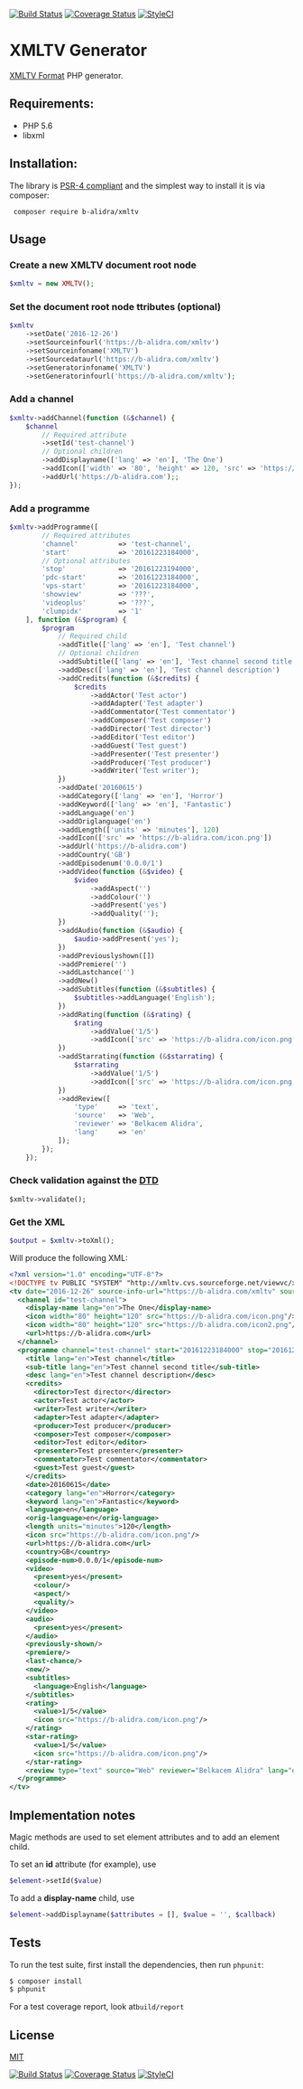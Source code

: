 
[![Build Status](https://travis-ci.org/b-alidra/XMLTV-Generator.svg?branch=master)](https://travis-ci.org/b-alidra/XMLTV-Generator)
[![Coverage Status](https://coveralls.io/repos/github/b-alidra/XMLTV-Generator/badge.svg?branch=master)](https://coveralls.io/github/b-alidra/XMLTV-Generator?branch=master)
[![StyleCI](https://styleci.io/repos/77653136/shield?branch=master)](https://styleci.io/repos/77653136)

# XMLTV Generator

[XMLTV Format](http://xmltv.cvs.sourceforge.net/viewvc/xmltv/xmltv/xmltv.dtd) PHP generator.

## Requirements:

- PHP 5.6
- libxml

## Installation:

The library is [PSR-4 compliant](http://www.php-fig.org/psr/psr-4)
and the simplest way to install it is via composer:

     composer require b-alidra/xmltv


## Usage

### Create a new XMLTV document root node

```php
$xmltv = new XMLTV();
```

### Set the document root node ttributes (optional)

```php
$xmltv
    ->setDate('2016-12-26')
    ->setSourceinfourl('https://b-alidra.com/xmltv')
    ->setSourceinfoname('XMLTV')
    ->setSourcedataurl('https://b-alidra.com/xmltv')
    ->setGeneratorinfoname('XMLTV')
    ->setGeneratorinfourl('https://b-alidra.com/xmltv');
```

### Add a channel

```php
$xmltv->addChannel(function (&$channel) {
    $channel
        // Required attribute
        ->setId('test-channel')
        // Optional children
        ->addDisplayname(['lang' => 'en'], 'The One')
        ->addIcon(['width' => '80', 'height' => 120, 'src' => 'https://b-alidra.com/icon.png'])
        ->addUrl('https://b-alidra.com');;
});
```

### Add a programme

```php
$xmltv->addProgramme([
        // Required attributes
        'channel'          => 'test-channel',
        'start'            => '20161223184000',
        // Optional attributes
        'stop'             => '20161223194000',
        'pdc-start'        => '20161223184000',
        'vps-start'        => '20161223184000',
        'showview'         => '???',
        'videoplus'        => '???',
        'clumpidx'         => '1'
    ], function (&$program) {
        $program
            // Required child
            ->addTitle(['lang' => 'en'], 'Test channel')
            // Optional children
            ->addSubtitle(['lang' => 'en'], 'Test channel second title')
            ->addDesc(['lang' => 'en'], 'Test channel description')
            ->addCredits(function (&$credits) {
                $credits
                    ->addActor('Test actor')
                    ->addAdapter('Test adapter')
                    ->addCommentator('Test commentator')
                    ->addComposer('Test composer')
                    ->addDirector('Test director')
                    ->addEditor('Test editor')
                    ->addGuest('Test guest')
                    ->addPresenter('Test presenter')
                    ->addProducer('Test producer')
                    ->addWriter('Test writer');
            })
            ->addDate('20160615')
            ->addCategory(['lang' => 'en'], 'Horror')
            ->addKeyword(['lang' => 'en'], 'Fantastic')
            ->addLanguage('en')
            ->addOriglanguage('en')
            ->addLength(['units' => 'minutes'], 120)
            ->addIcon(['src' => 'https://b-alidra.com/icon.png'])
            ->addUrl('https://b-alidra.com')
            ->addCountry('GB')
            ->addEpisodenum('0.0.0/1')
            ->addVideo(function (&$video) {
                $video
                    ->addAspect('')
                    ->addColour('')
                    ->addPresent('yes')
                    ->addQuality('');
            })
            ->addAudio(function (&$audio) {
                $audio->addPresent('yes');
            })
            ->addPreviouslyshown([])
            ->addPremiere('')
            ->addLastchance('')
            ->addNew()
            ->addSubtitles(function (&$subtitles) {
                $subtitles->addLanguage('English');
            })
            ->addRating(function (&$rating) {
                $rating
                    ->addValue('1/5')
                    ->addIcon(['src' => 'https://b-alidra.com/icon.png']);
            })
            ->addStarrating(function (&$starrating) {
                $starrating
                    ->addValue('1/5')
                    ->addIcon(['src' => 'https://b-alidra.com/icon.png']);
            })
            ->addReview([
                'type'     => 'text',
                'source'   => 'Web',
                'reviewer' => 'Belkacem Alidra',
                'lang'     => 'en'
            ]);
        });
    });
```

### Check validation against the [DTD](http://xmltv.cvs.sourceforge.net/viewvc/xmltv/xmltv/xmltv.dtd)

```
$xmltv->validate();
```

### Get the XML

```php
$output = $xmltv->toXml();
```

Will produce the following XML:
```xml
<?xml version="1.0" encoding="UTF-8"?>
<!DOCTYPE tv PUBLIC "SYSTEM" "http://xmltv.cvs.sourceforge.net/viewvc/xmltv/xmltv/xmltv.dtd">
<tv date="2016-12-26" source-info-url="https://b-alidra.com/xmltv" source-info-name="XMLTV" source-data-url="https://b-alidra.com/xmltv" generator-info-name="XMLTV" generator-info-url="https://b-alidra.com/xmltv">
  <channel id="test-channel">
    <display-name lang="en">The One</display-name>
    <icon width="80" height="120" src="https://b-alidra.com/icon.png"/>
    <icon width="80" height="120" src="https://b-alidra.com/icon2.png"/>
    <url>https://b-alidra.com</url>
  </channel>
  <programme channel="test-channel" start="20161223184000" stop="20161223194000" pdc-start="20161223184000" vps-start="20161223184000" showview="???" videoplus="???" clumpidx="1">
    <title lang="en">Test channel</title>
    <sub-title lang="en">Test channel second title</sub-title>
    <desc lang="en">Test channel description</desc>
    <credits>
      <director>Test director</director>
      <actor>Test actor</actor>
      <writer>Test writer</writer>
      <adapter>Test adapter</adapter>
      <producer>Test producer</producer>
      <composer>Test composer</composer>
      <editor>Test editor</editor>
      <presenter>Test presenter</presenter>
      <commentator>Test commentator</commentator>
      <guest>Test guest</guest>
    </credits>
    <date>20160615</date>
    <category lang="en">Horror</category>
    <keyword lang="en">Fantastic</keyword>
    <language>en</language>
    <orig-language>en</orig-language>
    <length units="minutes">120</length>
    <icon src="https://b-alidra.com/icon.png"/>
    <url>https://b-alidra.com</url>
    <country>GB</country>
    <episode-num>0.0.0/1</episode-num>
    <video>
      <present>yes</present>
      <colour/>
      <aspect/>
      <quality/>
    </video>
    <audio>
      <present>yes</present>
    </audio>
    <previously-shown/>
    <premiere/>
    <last-chance/>
    <new/>
    <subtitles>
      <language>English</language>
    </subtitles>
    <rating>
      <value>1/5</value>
      <icon src="https://b-alidra.com/icon.png"/>
    </rating>
    <star-rating>
      <value>1/5</value>
      <icon src="https://b-alidra.com/icon.png"/>
    </star-rating>
    <review type="text" source="Web" reviewer="Belkacem Alidra" lang="en"/>
  </programme>
</tv>
```

## Implementation notes

Magic methods are used to set element attributes and to add an element child.

To set an **id** attribute (for example), use

```php
$element->setId($value)
```

To add a **display-name** child, use

```php
$element->addDisplayname($attributes = [], $value = '', $callback)
```

## Tests

To run the test suite, first install the dependencies, then run `phpunit`:

```sh
$ composer install
$ phpunit
```

For a test coverage report, look at`build/report`

## License

[MIT](LICENSE)

[![Build Status](https://travis-ci.org/b-alidra/XMLTV-Generator.svg?branch=master)](https://travis-ci.org/b-alidra/XMLTV-Generator)
[![Coverage Status](https://coveralls.io/repos/github/b-alidra/XMLTV-Generator/badge.svg?branch=master)](https://coveralls.io/github/b-alidra/XMLTV-Generator?branch=master)
[![StyleCI](https://styleci.io/repos/77653136/shield?branch=master)](https://styleci.io/repos/77653136)

